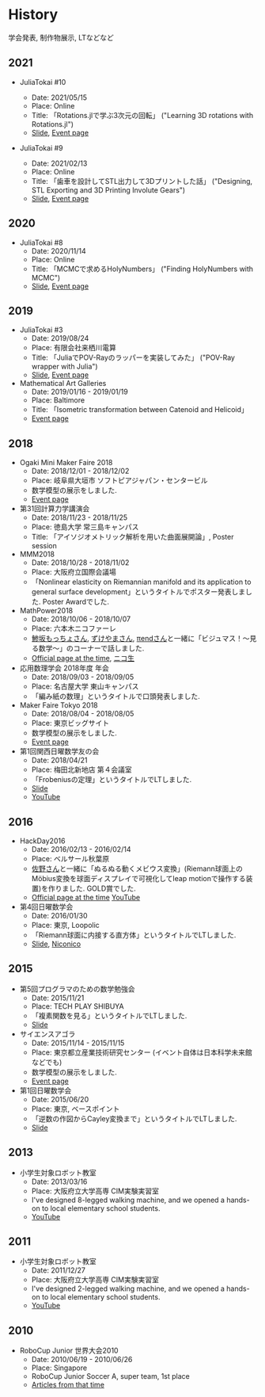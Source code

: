 # History
学会発表, 制作物展示, LTなどなど

## 2021
* JuliaTokai #10
    * Date: 2021/05/15
    * Place: Online
    * Title: 「Rotations.jlで学ぶ3次元の回転」 ("Learning 3D rotations with Rotations.jl") 
    * [Slide](https://hackmd.io/@hyrodium/SkLSnyku_#/), [Event page](https://juliatokai.connpass.com/event/210961/)

* JuliaTokai #9
    * Date: 2021/02/13
    * Place: Online
    * Title: 「歯車を設計してSTL出力して3Dプリントした話」 ("Designing, STL Exporting and 3D Printing Involute Gears")
    * [Slide](https://hackmd.io/@hyrodium/SkaMEXE-O#/), [Event page](https://juliatokai.connpass.com/event/202413/)

## 2020
* JuliaTokai #8
    * Date: 2020/11/14
    * Place: Online
    * Title: 「MCMCで求めるHolyNumbers」 ("Finding HolyNumbers with MCMC")
    * [Slide](https://hackmd.io/@hyrodium/S15oYVSYw#/), [Event page](https://juliatokai.connpass.com/event/192772/)

## 2019
* JuliaTokai #3
    * Date: 2019/08/24
    * Place: 有限会社来栖川電算
    * Title: 「JuliaでPOV-Rayのラッパーを実装してみた」 ("POV-Ray wrapper with Julia")
    * [Slide](https://hackmd.io/@hyrodium/H1FvAp54r#/), [Event page](https://juliatokai.connpass.com/event/136684/)
* Mathematical Art Galleries
    * Date: 2019/01/16 - 2019/01/19
    * Place: Baltimore
    * Title: 「Isometric transformation between Catenoid and Helicoid」
    * [Event page](http://gallery.bridgesmathart.org/exhibitions/2019-joint-mathematics-meetings/yuto-horikawa)

## 2018
* Ogaki Mini Maker Faire 2018
    * Date: 2018/12/01 - 2018/12/02
    * Place: 岐阜県大垣市 ソフトピアジャパン・センタービル
    * 数学模型の展示をしました.
    * [Event page](https://www.iamas.ac.jp/ommf2018/maker/520/)
* 第31回計算力学講演会
    * Date: 2018/11/23 - 2018/11/25
    * Place: 徳島大学 常三島キャンパス
    * Title: 「アイソジオメトリック解析を用いた曲面展開論」, Poster session
* MMM2018
    * Date: 2018/10/28 - 2018/11/02
    * Place: 大阪府立国際会議場
    * 「Nonlinear elasticity on Riemannian manifold and its application to general surface development」というタイトルでポスター発表しました. Poster Awardでした.
* MathPower2018
    * Date: 2018/10/06 - 2018/10/07
    * Place: 六本木ニコファーレ
    * [鯵坂もっちょさん](https://twitter.com/motcho_tw), [ずけやまさん](https://twitter.com/ru_sack), [πendさん](https://twitter.com/end_tt)と一緒に「ビジュマス！〜見る数学〜」のコーナーで話しました.
    * [Official page at the time](https://web.archive.org/web/20181020131658/http://mathpower.sugakubunka.com/), [ニコ生](http://live2.nicovideo.jp/watch/lv314662902)
* 応用数理学会 2018年度 年会
    * Date: 2018/09/03 - 2018/09/05
    * Place: 名古屋大学 東山キャンパス
    * 「編み紙の数理」というタイトルで口頭発表しました.
* Maker Faire Tokyo 2018
    * Date: 2018/08/04 - 2018/08/05
    * Place: 東京ビッグサイト
    * 数学模型の展示をしました.
    * [Event page](https://makezine.jp/event/makers2018/m0469/)
* 第1回関西日曜数学友の会
    * Date: 2018/04/21
    * Place: 梅田北新地店 第４会議室
    * 「Frobeniusの定理」というタイトルでLTしました.
    * [Slide](https://hackmd.io/p/Hkvm0AE3f#/1)
    * [YouTube](https://www.youtube.com/watch?v=dZ8HO4T3ljg)

## 2016
* HackDay2016
    * Date: 2016/02/13 - 2016/02/14
    * Place: ベルサール秋葉原
    * [佐野さん](https://twitter.com/taketo1024)と一緒に「ぬるぬる動くメビウス変換」(Riemann球面上のMöbius変換を球面ディスプレイで可視化してleap motionで操作する装置)を作りました. GOLD賞でした.
    * [Official page at the time](https://web.archive.org/web/20160215065537/https://hackday.jp/) [YouTube](https://www.youtube.com/watch?v=Aw-YASXbI04)
* 第4回日曜数学会
    * Date: 2016/01/30
    * Place: 東京, Loopolic
    * 「Riemann球面に内接する直方体」というタイトルでLTしました.
    * [Slide](https://www.slideshare.net/yutohorikawa/riemann-57827572), [Niconico](https://www.nicovideo.jp/watch/sm28208708)

## 2015
* 第5回プログラマのための数学勉強会
    * Date: 2015/11/21
    * Place: TECH PLAY SHIBUYA
    * 「複素関数を見る」というタイトルでLTしました.
    * [Slide](https://www.slideshare.net/yutohorikawa/5-55438180)
* サイエンスアゴラ
    * Date: 2015/11/14 - 2015/11/15
    * Place: 東京都立産業技術研究センター (イベント自体は日本科学未来館などでも)
    * 数学模型の展示をしました.
    * [Event page](http://www.jst.go.jp/csc/scienceagora/reports/2015/program/booth/da_318/)
* 第1回日曜数学会
    * Date: 2015/06/20
    * Place: 東京, ベースポイント
    * 「逆数の作図からCayley変換まで」というタイトルでLTしました.
    * [Slide](https://www.slideshare.net/yutohorikawa/cayley-57826500)

## 2013
* 小学生対象ロボット教室
    * Date: 2013/03/16
    * Place: 大阪府立大学高専 CIM実験実習室
    * I've designed 8-legged walking machine, and we opened a hands-on to local elementary school students.
    * [YouTube](https://www.youtube.com/watch?v=gfHsS54tk1M)

## 2011
* 小学生対象ロボット教室
    * Date: 2011/12/27
    * Place: 大阪府立大学高専 CIM実験実習室
    * I've designed 2-legged walking machine, and we opened a hands-on to local elementary school students.
    * [YouTube](https://www.youtube.com/watch?v=KvYexUbBO1Y)

## 2010
* RoboCup Junior 世界大会2010
    * Date: 2010/06/19 - 2010/06/26
    * Place: Singapore
    * RoboCup Junior Soccer A, super team, 1st place
    * [Articles from that time](https://web.archive.org/web/20100701082429/https://www.asahi.com/national/update/0628/OSK201006280102.html)

